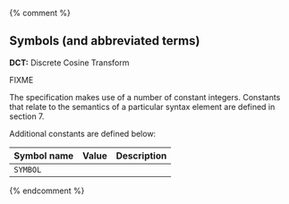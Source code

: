 {% comment %}

## Symbols (and abbreviated terms)

**DCT:** Discrete Cosine Transform

FIXME

The specification makes use of a number of constant integers.  Constants that
relate to the semantics of a particular syntax element are defined in section
7.

Additional constants are defined below:


| Symbol name              | Value | Description |
| ------------------------ |:-----:| ----------- |
| `SYMBOL`                 |       |

{% endcomment %}
